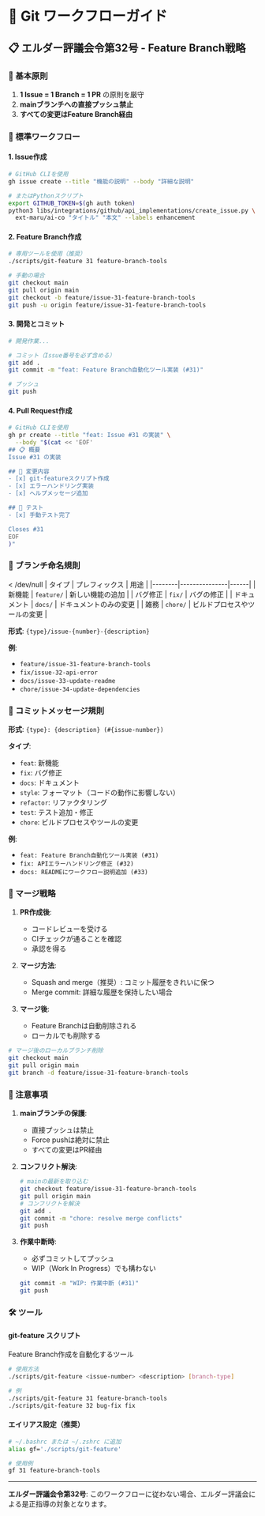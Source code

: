 # 🌳 Git ワークフローガイド

## 📋 エルダー評議会令第32号 - Feature Branch戦略

### 🎯 基本原則

1. **1 Issue = 1 Branch = 1 PR** の原則を厳守
2. **mainブランチへの直接プッシュ禁止**
3. **すべての変更はFeature Branch経由**

### 🔧 標準ワークフロー

#### 1. Issue作成
```bash
# GitHub CLIを使用
gh issue create --title "機能の説明" --body "詳細な説明"

# またはPythonスクリプト
export GITHUB_TOKEN=$(gh auth token)
python3 libs/integrations/github/api_implementations/create_issue.py \
  ext-maru/ai-co "タイトル" "本文" --labels enhancement
```

#### 2. Feature Branch作成
```bash
# 専用ツールを使用（推奨）
./scripts/git-feature 31 feature-branch-tools

# 手動の場合
git checkout main
git pull origin main
git checkout -b feature/issue-31-feature-branch-tools
git push -u origin feature/issue-31-feature-branch-tools
```

#### 3. 開発とコミット
```bash
# 開発作業...

# コミット（Issue番号を必ず含める）
git add .
git commit -m "feat: Feature Branch自動化ツール実装 (#31)"

# プッシュ
git push
```

#### 4. Pull Request作成
```bash
# GitHub CLIを使用
gh pr create --title "feat: Issue #31 の実装" \
  --body "$(cat << 'EOF'
## 📋 概要
Issue #31 の実装

## 🔧 変更内容
- [x] git-featureスクリプト作成
- [x] エラーハンドリング実装
- [x] ヘルプメッセージ追加

## 🧪 テスト
- [x] 手動テスト完了

Closes #31
EOF
)"
```

### 🌿 ブランチ命名規則

 < /dev/null |  タイプ | プレフィックス | 用途 |
|--------|---------------|------|
| 新機能 | `feature/` | 新しい機能の追加 |
| バグ修正 | `fix/` | バグの修正 |
| ドキュメント | `docs/` | ドキュメントのみの変更 |
| 雑務 | `chore/` | ビルドプロセスやツールの変更 |

**形式**: `{type}/issue-{number}-{description}`

**例**:
- `feature/issue-31-feature-branch-tools`
- `fix/issue-32-api-error`
- `docs/issue-33-update-readme`
- `chore/issue-34-update-dependencies`

### 📝 コミットメッセージ規則

**形式**: `{type}: {description} (#{issue-number})`

**タイプ**:
- `feat`: 新機能
- `fix`: バグ修正
- `docs`: ドキュメント
- `style`: フォーマット（コードの動作に影響しない）
- `refactor`: リファクタリング
- `test`: テスト追加・修正
- `chore`: ビルドプロセスやツールの変更

**例**:
- `feat: Feature Branch自動化ツール実装 (#31)`
- `fix: APIエラーハンドリング修正 (#32)`
- `docs: READMEにワークフロー説明追加 (#33)`

### 🔄 マージ戦略

1. **PR作成後**:
   - コードレビューを受ける
   - CIチェックが通ることを確認
   - 承認を得る

2. **マージ方法**:
   - Squash and merge（推奨）: コミット履歴をきれいに保つ
   - Merge commit: 詳細な履歴を保持したい場合

3. **マージ後**:
   - Feature Branchは自動削除される
   - ローカルでも削除する

```bash
# マージ後のローカルブランチ削除
git checkout main
git pull origin main
git branch -d feature/issue-31-feature-branch-tools
```

### 🚨 注意事項

1. **mainブランチの保護**:
   - 直接プッシュは禁止
   - Force pushは絶対に禁止
   - すべての変更はPR経由

2. **コンフリクト解決**:
   ```bash
   # mainの最新を取り込む
   git checkout feature/issue-31-feature-branch-tools
   git pull origin main
   # コンフリクトを解決
   git add .
   git commit -m "chore: resolve merge conflicts"
   git push
   ```

3. **作業中断時**:
   - 必ずコミットしてプッシュ
   - WIP（Work In Progress）でも構わない
   ```bash
   git commit -m "WIP: 作業中断 (#31)"
   git push
   ```

### 🛠️ ツール

#### git-feature スクリプト
Feature Branch作成を自動化するツール

```bash
# 使用方法
./scripts/git-feature <issue-number> <description> [branch-type]

# 例
./scripts/git-feature 31 feature-branch-tools
./scripts/git-feature 32 bug-fix fix
```

#### エイリアス設定（推奨）
```bash
# ~/.bashrc または ~/.zshrc に追加
alias gf='./scripts/git-feature'

# 使用例
gf 31 feature-branch-tools
```

---

**エルダー評議会令第32号**: このワークフローに従わない場合、エルダー評議会による是正指導の対象となります。
